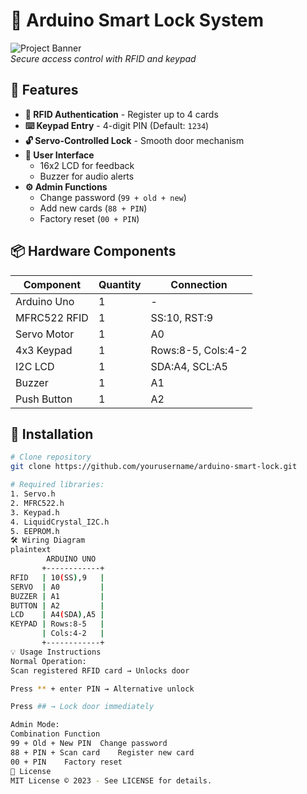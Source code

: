 # 🔐 Arduino Smart Lock System

![Project Banner](https://via.placeholder.com/800x200?text=Arduino+Smart+Lock+System)  
*Secure access control with RFID and keypad*

## 🚀 Features
- **🪪 RFID Authentication** - Register up to 4 cards
- **⌨️ Keypad Entry** - 4-digit PIN (Default: `1234`)
- **🔓 Servo-Controlled Lock** - Smooth door mechanism
- **📱 User Interface** 
  - 16x2 LCD for feedback
  - Buzzer for audio alerts
- **⚙️ Admin Functions**
  - Change password (`99 + old + new`)
  - Add new cards (`88 + PIN`)
  - Factory reset (`00 + PIN`)

## 📦 Hardware Components
| Component | Quantity | Connection |
|-----------|----------|------------|
| Arduino Uno | 1 | - |
| MFRC522 RFID | 1 | SS:10, RST:9 |
| Servo Motor | 1 | A0 |
| 4x3 Keypad | 1 | Rows:8-5, Cols:4-2 |
| I2C LCD | 1 | SDA:A4, SCL:A5 |
| Buzzer | 1 | A1 |
| Push Button | 1 | A2 |

## 🔧 Installation
```bash
# Clone repository
git clone https://github.com/yourusername/arduino-smart-lock.git

# Required libraries:
1. Servo.h
2. MFRC522.h
3. Keypad.h
4. LiquidCrystal_I2C.h
5. EEPROM.h
🛠️ Wiring Diagram
plaintext
        ARDUINO UNO
       +------------+
RFID   | 10(SS),9   |
SERVO  | A0         |
BUZZER | A1         |
BUTTON | A2         |
LCD    | A4(SDA),A5 |
KEYPAD | Rows:8-5   |
       | Cols:4-2   |
       +------------+
💡 Usage Instructions
Normal Operation:
Scan registered RFID card → Unlocks door

Press ** + enter PIN → Alternative unlock

Press ## → Lock door immediately

Admin Mode:
Combination	Function
99 + Old + New PIN	Change password
88 + PIN + Scan card	Register new card
00 + PIN	Factory reset
📜 License
MIT License © 2023 - See LICENSE for details.
